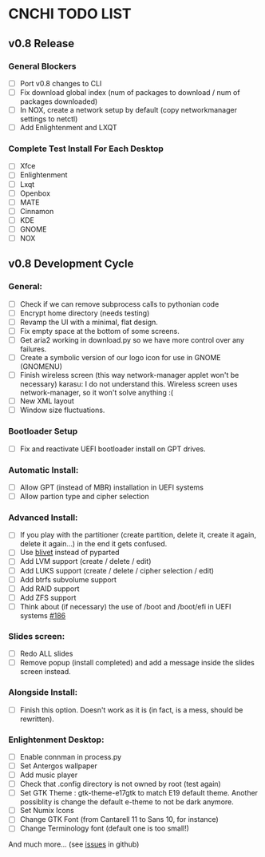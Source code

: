 # CNCHI TODO LIST

## v0.8 Release

### General Blockers
- [ ] Port v0.8 changes to CLI
- [ ] Fix download global index (num of packages to download / num of packages downloaded)
- [ ] In NOX, create a network setup by default (copy networkmanager settings to netctl)
- [ ] Add Enlightenment and LXQT

### Complete Test Install For Each Desktop

- [ ] Xfce
- [ ] Enlightenment
- [ ] Lxqt
- [ ] Openbox
- [ ] MATE
- [ ] Cinnamon
- [ ] KDE
- [ ] GNOME
- [ ] NOX

## v0.8 Development Cycle

### General:
 - [ ] Check if we can remove subprocess calls to pythonian code
 - [ ] Encrypt home directory (needs testing)
 - [ ] Revamp the UI with a minimal, flat design.
 - [ ] Fix empty space at the bottom of some screens.
 - [ ] Get aria2 working in download.py so we have more control over any failures.
 - [ ] Create a symbolic version of our logo icon for use in GNOME (GNOMENU)
 - [ ] Finish wireless screen (this way network-manager applet won't be necessary)
 karasu: I do not understand this. Wireless screen uses network-manager, so it won't solve anything :(
 - [ ] New XML layout
 - [ ] Window size fluctuations.

### Bootloader Setup
 - [ ] Fix and reactivate UEFI bootloader install on GPT drives.

### Automatic Install:
 - [ ] Allow GPT (instead of MBR) installation in UEFI systems
 - [ ] Allow partion type and cipher selection

### Advanced Install:
 - [ ] If you play with the partitioner (create partition, delete it, create it again, delete it again...) in the end it gets confused.
 - [ ] Use [blivet](https://dlehman.fedorapeople.org/blivet-docs/) instead of pyparted
 - [ ] Add LVM support (create / delete / edit)
 - [ ] Add LUKS support (create / delete / cipher selection / edit)
 - [ ] Add btrfs subvolume support
 - [ ] Add RAID support
 - [ ] Add ZFS support
 - [ ] Think about (if necessary) the use of /boot and /boot/efi in UEFI systems [#186](https://github.com/Antergos/Cnchi/issues/186)

### Slides screen:
 - [ ] Redo ALL slides
 - [ ] Remove popup (install completed) and add a message inside the slides screen instead.

### Alongside Install:
 - [ ] Finish this option. Doesn't work as it is (in fact, is a mess, should be rewritten).

### Enlightenment Desktop:
 - [ ] Enable connman in process.py
 - [ ] Set Antergos wallpaper
 - [ ] Add music player
 - [ ] Check that .config directory is not owned by root (test again)
 - [ ] Set GTK Theme : gtk-theme-e17gtk to match E19 default theme. 
   Another possiblity is change the default e-theme to not be dark 
anymore.
 - [ ] Set Numix Icons
 - [ ] Change GTK Font (from Cantarell 11 to Sans 10, for instance)
 - [ ] Change Terminology font (default one is too small!)
 
And much more... (see [issues](https://github.com/Antergos/Cnchi/issues?milestone=4&page=1&state=open) in github)
